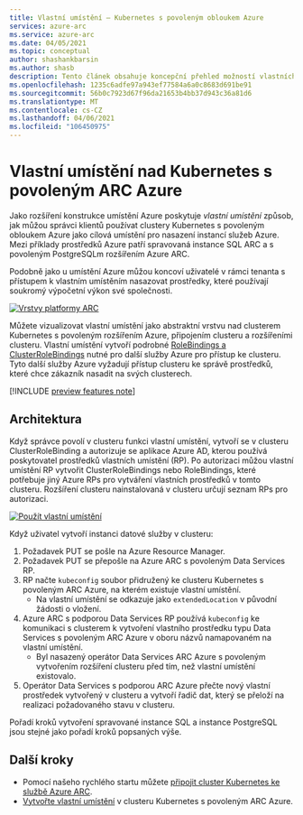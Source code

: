 ```yaml
---
title: Vlastní umístění – Kubernetes s povoleným obloukem Azure
services: azure-arc
ms.service: azure-arc
ms.date: 04/05/2021
ms.topic: conceptual
author: shashankbarsin
ms.author: shasb
description: Tento článek obsahuje koncepční přehled možností vlastních umístění s povoleným Kubernetesem Azure ARC.
ms.openlocfilehash: 1235c6adfe97a943ef77584a6a0c8683d691be91
ms.sourcegitcommit: 56b0c7923d67f96da21653b4bb37d943c36a81d6
ms.translationtype: MT
ms.contentlocale: cs-CZ
ms.lasthandoff: 04/06/2021
ms.locfileid: "106450975"
---
```

# <a name="custom-locations-on-top-of-azure-arc-enabled-kubernetes"></a>Vlastní umístění nad Kubernetes s povoleným ARC Azure

Jako rozšíření konstrukce umístění Azure poskytuje *vlastní umístění* způsob, jak můžou správci klientů používat clustery Kubernetes s povoleným obloukem Azure jako cílová umístění pro nasazení instancí služeb Azure. Mezi příklady prostředků Azure patří spravovaná instance SQL ARC a s povoleným PostgreSQLm rozšířením Azure ARC.

Podobně jako u umístění Azure můžou koncoví uživatelé v rámci tenanta s přístupem k vlastním umístěním nasazovat prostředky, které používají soukromý výpočetní výkon své společnosti.

[![Vrstvy ](./media/conceptual-arc-platform-layers.png) platformy ARC](./media/conceptual-arc-platform-layers.png#lightbox)

Můžete vizualizovat vlastní umístění jako abstraktní vrstvu nad clusterem Kubernetes s povoleným rozšířením Azure, připojením clusteru a rozšířeními clusteru. Vlastní umístění vytvoří podrobné [RoleBindings a ClusterRoleBindings](https://kubernetes.io/docs/reference/access-authn-authz/rbac/#rolebinding-and-clusterrolebinding) nutné pro další služby Azure pro přístup ke clusteru. Tyto další služby Azure vyžadují přístup clusteru ke správě prostředků, které chce zákazník nasadit na svých clusterech.

[!INCLUDE [preview features note](./includes/preview/preview-callout.md)]

## <a name="architecture"></a>Architektura

Když správce povolí v clusteru funkci vlastní umístění, vytvoří se v clusteru ClusterRoleBinding a autorizuje se aplikace Azure AD, kterou používá poskytovatel prostředků vlastních umístění (RP). Po autorizaci můžou vlastní umístění RP vytvořit ClusterRoleBindings nebo RoleBindings, které potřebuje jiný Azure RPs pro vytváření vlastních prostředků v tomto clusteru. Rozšíření clusteru nainstalovaná v clusteru určují seznam RPs pro autorizaci.

[![Použít vlastní umístění ](./media/conceptual-custom-locations-usage.png)](./media/conceptual-custom-locations-usage.png#lightbox)

Když uživatel vytvoří instanci datové služby v clusteru: 
1. Požadavek PUT se pošle na Azure Resource Manager.
1. Požadavek PUT se přepošle na Azure ARC s povoleným Data Services RP. 
1. RP načte `kubeconfig` soubor přidružený ke clusteru Kubernetes s povoleným ARC Azure, na kterém existuje vlastní umístění. 
   * Na vlastní umístění se odkazuje jako `extendedLocation` v původní žádosti o vložení. 
1. Azure ARC s podporou Data Services RP používá `kubeconfig` ke komunikaci s clusterem k vytvoření vlastního prostředku typu Data Services s povoleným ARC Azure v oboru názvů namapovaném na vlastní umístění. 
   * Byl nasazený operátor Data Services ARC Azure s povoleným vytvořením rozšíření clusteru před tím, než vlastní umístění existovalo. 
1. Operátor Data Services s podporou ARC Azure přečte nový vlastní prostředek vytvořený v clusteru a vytvoří řadič dat, který se přeloží na realizaci požadovaného stavu v clusteru. 

Pořadí kroků vytvoření spravované instance SQL a instance PostgreSQL jsou stejné jako pořadí kroků popsaných výše.

## <a name="next-steps"></a>Další kroky

* Pomocí našeho rychlého startu můžete [připojit cluster Kubernetes ke službě Azure ARC](./quickstart-connect-cluster.md).
* [Vytvořte vlastní umístění](./custom-locations.md) v clusteru Kubernetes s povoleným ARC Azure.